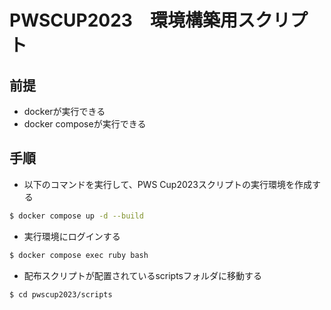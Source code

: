 PWSCUP2023　環境構築用スクリプト
==


## 前提
- dockerが実行できる
- docker composeが実行できる

## 手順
- 以下のコマンドを実行して、PWS Cup2023スクリプトの実行環境を作成する
```bash
$ docker compose up -d --build
```

- 実行環境にログインする
```bash
$ docker compose exec ruby bash
```

- 配布スクリプトが配置されているscriptsフォルダに移動する
```bash
$ cd pwscup2023/scripts
```



